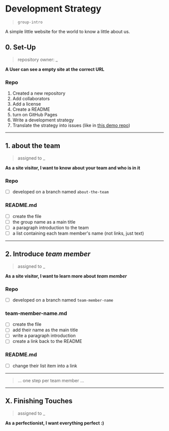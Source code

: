 # Development Strategy

> `group-intro`

A simple little website for the world to know a little about us.

## 0. Set-Up

> repository owner: _

__A User can see a empty site at the correct URL__

### Repo

1. Created a new repository
1. Add collaborators
1. Add a license
1. Create a README
1. turn on GitHub Pages
1. Write a development strategy
1. Translate the strategy into issues (like in [this demo repo](https://github.com/hackyourfuturebelgium/from-strategy-to-issues))

---

## 1. about the team

> assigned to _

__As a site visitor, I want to know about your team and who is in it__

### Repo

- [ ] developed on a branch named `about-the-team`

### README.md

- [ ] create the file
- [ ] the group name as a main title
- [ ] a paragraph introduction to the team
- [ ] a list containing each team member's name (not links, just text)

---

## 2. Introduce _team member_

> assigned to _

__As a site visitor, I want to learn more about *team member*__

### Repo

- [ ] developed on a branch named `team-member-name`

### team-member-name.md

- [ ] create the file
- [ ] add their name as the main title
- [ ] write a paragraph introduction
- [ ] create a link back to the README

### README.md

- [ ] change their list item into a link

---

> ... one step per team member ...

---

## X. Finishing Touches

> assigned to _

__As a perfectionist, I want everything perfect :)__
